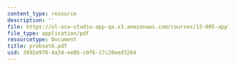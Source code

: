 ```yaml
---
content_type: resource
description: ''
file: https://ol-ocw-studio-app-qa.s3.amazonaws.com/courses/12-005-applications-of-continuum-mechanics-to-earth-atmospheric-and-planetary-sciences-spring-2006/3892e9764a34ee0bc0f617c20eed3264_probset6.pdf
file_type: application/pdf
resourcetype: Document
title: probset6.pdf
uid: 3892e976-4a34-ee0b-c0f6-17c20eed3264
---
```


